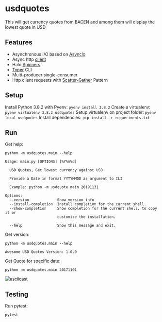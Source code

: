 # usdquotes

This will get currency quotes from BACEN and among them will display the lowest quote in USD

## Features

* Asynchronous I/O based on [AsyncIo](https://docs.python.org/3/library/asyncio.html)
* Async http [client](https://github.com/aio-libs/aiohttp/)
* Halo [Spinners](https://github.com/manrajgrover/halo/)
* [Typer](https://typer.tiangolo.com/) CLI
* Multi-producer single-consumer 
* Http client requests with [Scatter-Gather](http://www.enterpriseintegrationpatterns.com/patterns/messaging/BroadcastAggregate.html) Pattern

## Setup 

Install Python 3.8.2 with Pyenv:
`pyenv install 3.8.2`
Create a virtualenv:
`pyenv virtualenv 3.8.2 usdquotes`
Setup virtualenv on project folder:
`pyenv local usdquotes`
Install dependencies:
`pip install -r requeriments.txt`


## Run

Get help:

`python -m usdquotes.main --help`

```
Usage: main.py [OPTIONS] [%Y%m%d]

  USD Quotes, Get lowest currency against USD

  Provide a Date in format YYYYMMDD as argument to CLI

  Example: python -m usdquote.main 20191131

Options:
  --version             Show version info
  --install-completion  Install completion for the current shell.
  --show-completion     Show completion for the current shell, to copy it or
                        customize the installation.

  --help                Show this message and exit.

```

Get version:

`python -m usdquotes.main --help`

```
Awesome USD Quotes Version: 1.0.0
```

Get Quote for specific date:

`python -m usdquotes.main 20171101`

[![asciicast](https://asciinema.org/a/tN489snunnXfi9f8217fx2f6H.svg)](https://asciinema.org/a/tN489snunnXfi9f8217fx2f6H)

## Testing

Run pytest:

`pytest`